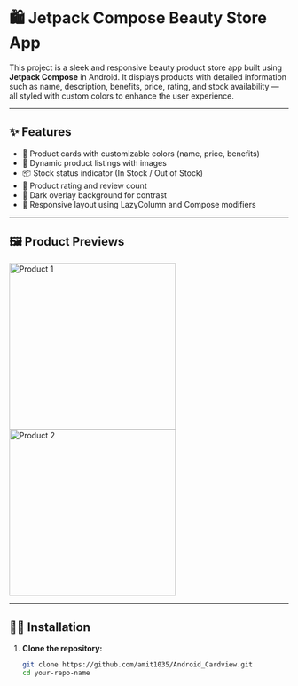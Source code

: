 # 🛍️ Jetpack Compose Beauty Store App

This project is a sleek and responsive beauty product store app built using **Jetpack Compose** in Android. It displays products with detailed information such as name, description, benefits, price, rating, and stock availability — all styled with custom colors to enhance the user experience.

---

## ✨ Features

- 🎨 Product cards with customizable colors (name, price, benefits)
- 🧴 Dynamic product listings with images
- 📦 Stock status indicator (In Stock / Out of Stock)
- 🌟 Product rating and review count
- 🔲 Dark overlay background for contrast
- 🎯 Responsive layout using LazyColumn and Compose modifiers

---


## 🖼️ Product Previews

<img src="drawable/preview_project" alt="Product 1" width="300" />
<img src="screenshots/preview2.png" alt="Product 2" width="300" />


---

## 🧑‍💻 Installation

1. **Clone the repository:**
   ```bash
   git clone https://github.com/amit1035/Android_Cardview.git
   cd your-repo-name
